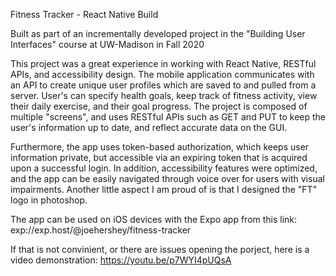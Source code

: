 Fitness Tracker - React Native Build

Built as part of an incrementally developed project in the "Building User Interfaces" course at UW-Madison in Fall 2020

This project was a great experience in working with React Native, RESTful APIs, and accessibility design. The mobile application 
communicates with an API to create unique user profiles which are saved to and pulled from a server. User's can specify health goals,
keep track of fitness activity, view their daily exercise, and their goal progress. The project is composed of multiple "screens", and
uses RESTful APIs such as GET and PUT to keep the user's information up to date, and reflect accurate data on the GUI.

Furthermore, the app uses token-based authorization, which keeps user information private, but accessible via an expiring token that
is acquired upon a successful login. In addition, accessibility features were optimized, and the app can be easily navigated through 
voice over for users with visual impairments. Another little aspect I am proud of is that I designed the "FT" logo in photoshop.

The app can be used on iOS devices with the Expo app from this link: exp://exp.host/@joehershey/fitness-tracker 

If that is not convinient, or there are issues opening the porject, here is a video demonstration: https://youtu.be/p7WYI4pUQsA
